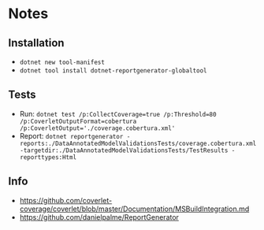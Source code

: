 # Notes

## Installation

- `dotnet new tool-manifest`
- `dotnet tool install dotnet-reportgenerator-globaltool`

## Tests

- Run: `dotnet test /p:CollectCoverage=true /p:Threshold=80 /p:CoverletOutputFormat=cobertura /p:CoverletOutput='./coverage.cobertura.xml'`
- Report: `dotnet reportgenerator -reports:./DataAnnotatedModelValidationsTests/coverage.cobertura.xml -targetdir:./DataAnnotatedModelValidationsTests/TestResults -reporttypes:Html`

## Info

- https://github.com/coverlet-coverage/coverlet/blob/master/Documentation/MSBuildIntegration.md
- https://github.com/danielpalme/ReportGenerator

